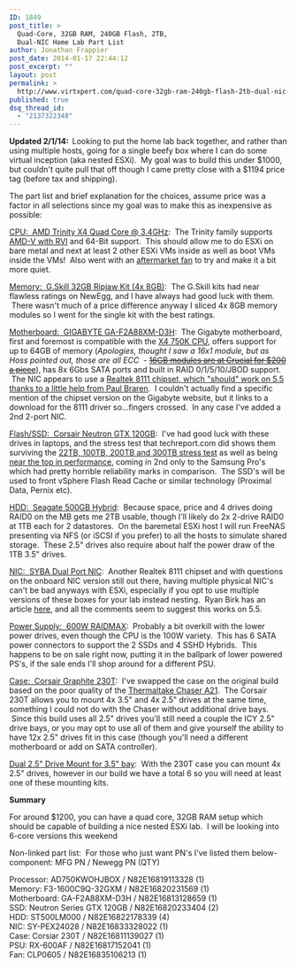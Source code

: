 ```yaml
---
ID: 1849
post_title: >
  Quad-Core, 32GB RAM, 240GB Flash, 2TB,
  Dual-NIC Home Lab Part List
author: Jonathan Frappier
post_date: 2014-01-17 22:44:12
post_excerpt: ""
layout: post
permalink: >
  http://www.virtxpert.com/quad-core-32gb-ram-240gb-flash-2tb-dual-nic-home-lab-part-list/
published: true
dsq_thread_id:
  - "2137322348"
---
```

<strong>Updated 2/1/14:  </strong>Looking to put the home lab back together, and rather than using multiple hosts, going for a single beefy box where I can do some virtual inception (aka nested ESXi).  My goal was to build this under $1000, but couldn't quite pull that off though I came pretty close with a $1194 price tag (before tax and shipping).

The part list and brief explanation for the choices, assume price was a factor in all selections since my goal was to make this as inexpensive as possible:

<a href="http://www.newegg.com/Product/Product.aspx?Item=N82E16819113328" target="_blank">CPU:  AMD Trinity X4 Quad Core @ 3.4GHz</a>:  The Trinity family supports <a href="http://support.amd.com/en-us/kb-articles/Pages/GPU120AMDRVICPUsHyperVWin8.aspx" target="_blank">AMD-V with RVI</a> and 64-Bit support.  This should allow me to do ESXi on bare metal and next at least 2 other ESXi VMs inside as well as boot VMs inside the VMs!  Also went with an <a href="http://www.newegg.com/Product/Product.aspx?Item=N82E16835106213" target="_blank">aftermarket fan</a> to try and make it a bit more quiet.

<a href="http://www.newegg.com/Product/Product.aspx?Item=N82E16820231569" target="_blank">Memory:  G.Skill 32GB Ripjaw Kit (4x 8GB)</a>:  The G.Skill kits had near flawless ratings on NewEgg, and I have always had good luck with them.  There wasn't much of a price difference anyway I sliced 4x 8GB memory modules so I went for the single kit with the best ratings.

<a href="http://www.newegg.com/Product/Product.aspx?Item=N82E16813128659" target="_blank">Motherboard:  GIGABYTE GA-F2A88XM-D3H</a>:  The Gigabyte motherboard, first and foremost is compatible with the <a href="http://www.gigabyte.us/support-downloads/cpu-support-popup.aspx?pid=4716" target="_blank">X4 750K CPU</a>, offers support for up to 64GB of memory (<em>Apologies, thought I saw a 16x1 module, but as Hoss pointed out, those are all ECC</em>  - <del><a href="http://www.crucial.com/store/listmodule/DDR3/~240-pin%20DIMM~~0~~16384~/list.html" target="_blank">16GB modules are at Crucial for $200 a piece</a></del>), has 8x 6Gbs SATA ports and built in RAID 0/1/5/10/JBOD support.  The NIC appears to use a <a href="http://www.tinkertry.com/install-esxi-5-5-with-realtek-8111-or-8168-nic/" target="_blank">Realtek 8111 chipset, which "should" work on 5.5 thanks to a little help from Paul Braren</a>.  I couldn't actually find a specific mention of the chipset version on the Gigabyte website, but it links to a download for the 8111 driver so...fingers crossed.  In any case I've added a 2nd 2-port NIC.

<a href="http://www.newegg.com/Product/Product.aspx?Item=N82E16820233404" target="_blank">Flash/SSD:  Corsair Neutron GTX 120GB</a>:  I've had good luck with these drives in laptops, and the stress test that techreport.com did shows them surviving the <a href="http://techreport.com/review/25681/the-ssd-endurance-experiment-testing-data-retention-at-300tb">22TB, 100TB, 200TB and 300TB stress test</a> as well as being <a href="http://techreport.com/review/24841/introducing-the-ssd-endurance-experiment/5" target="_blank">near the top in performance</a>, coming in 2nd only to the Samsung Pro's which had pretty horrible reliability marks in comparison.  The SSD's will be used to front vSphere Flash Read Cache or similar technology (Proximal Data, Pernix etc).

<a href="http://www.newegg.com/Product/Product.aspx?Item=N82E16822178339" target="_blank">HDD:  Seagate 500GB Hybrid</a>:  Because space, price and 4 drives doing RAID0 on the MB gets me 2TB usable, though I'll likely do 2x 2-drive RAID0 at 1TB each for 2 datastores.  On the baremetal ESXi host I will run FreeNAS presenting via NFS (or iSCSI if you prefer) to all the hosts to simulate shared storage.  These 2.5" drives also require about half the power draw of the 1TB 3.5" drives.

<a href="http://www.newegg.com/Product/Product.aspx?Item=N82E16833328022">NIC:  SYBA Dual Port NIC</a>:  Another Realtek 8111 chipset and with questions on the onboard NIC version still out there, having multiple physical NIC's can't be bad anyways with ESXi, especially if you opt to use multiple versions of these boxes for your lab instead nesting.  Ryan Birk has an article <a href="http://www.ryanbirk.com/need-a-cheap-vmware-esxi-dual-port-lab-nic/" target="_blank">here</a>, and all the comments seem to suggest this works on 5.5.

<a href="http://www.newegg.com/Product/Product.aspx?Item=N82E16817152041" target="_blank">Power Supply:  600W RAIDMAX</a>:  Probably a bit overkill with the lower power drives, even though the CPU is the 100W variety.  This has 6 SATA power connectors to support the 2 SSDs and 4 SSHD Hybrids.  This happens to be on sale right now, putting it in the ballpark of lower powered PS's, if the sale ends I'll shop around for a different PSU.

<a href="http://www.newegg.com/Product/Product.aspx?Item=N82E16811139027">Case:  Corsair Graphite 230T</a>:  I've swapped the case on the original build based on the poor quality of the <a title="Thermaltake Chaser A21 Case Review" href="http://www.virtxpert.com/thermaltake-chaser-a21-case-review/">Thermaltake Chaser A21</a>.  The Corsair 230T allows you to mount 4x 3.5" and 4x 2.5" drives at the same time, something I could not do with the Chaser without additional drive bays.  Since this build uses all 2.5" drives you'll still need a couple the ICY 2.5" drive bays, or you may opt to use all of them and give yourself the ability to have 12x 2.5" drives fit in this case (though you'll need a different motherboard or add on SATA controller).

<a href="http://www.newegg.com/Product/Product.aspx?Item=17-994-141" target="_blank">Dual 2.5" Drive Mount for 3.5" bay</a>:  With the 230T case you can mount 4x 2.5" drives, however in our build we have a total 6 so you will need at least one of these mounting kits.

<strong>Summary</strong>

For around $1200, you can have a quad core, 32GB RAM setup which should be capable of building a nice nested ESXi lab.  I will be looking into 6-core versions this weekend

Non-linked part list:  For those who just want PN's I've listed them below- component: MFG PN / Newegg PN (QTY)
<div>Processor: AD750KWOHJBOX / N82<wbr />E16819113328 (1)</div>
<div>Memory: F3-1600C9Q-32GXM / N82<wbr />E16820231569 (1)</div>
<div>Motherboard: GA-F2A88XM-D3H / <wbr />N82E16813128659 (1)</div>
<div>SSD: Neutron Series GTX 120GB / N82E16820233404 (2)</div>
<div>HDD: ST500LM000 / N82E16822178<wbr />339 (4)</div>
<div>NIC: SY-PEX24028 / N82E1683332<wbr />8022 (1)</div>
<div>Case: Corsiar 230T / N82E16811139027 (1)</div>
<div>PSU: RX-600AF / N82E1681715204<wbr />1 (1)</div>
<div>Fan: CLP0605 / N82E16835106213 (1)</div>
&nbsp;